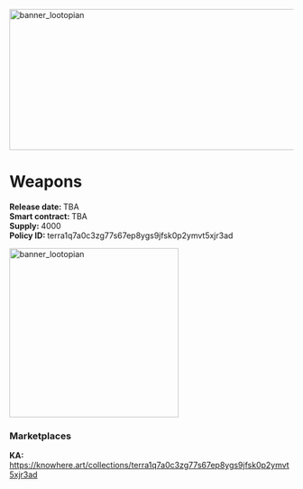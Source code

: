 <!DOCTYPE html>
<html lang="en-US">
<body>
<div class="myDiv">

<p><img src="/_media/banner_sg_lootopians.png" alt="banner_lootopian" width="750" height="250"></p>

<h1>Weapons</h1>

<p><b>Release date: </b>TBA</br><b>Smart contract: </b>TBA</br><b>Supply: </b>4000</br><b>Policy ID: </b>terra1q7a0c3zg77s67ep8ygs9jfsk0p2ymvt5xjr3ad</p>

<p><img src="/_media/weapons_loot.png" alt="banner_lootopian" width="300" height="300"></p>

<h3>Marketplaces</h3>
<p><b>KA: </b> <a href="https://knowhere.art/collections/terra1q7a0c3zg77s67ep8ygs9jfsk0p2ymvt5xjr3ad">https://knowhere.art/collections/terra1q7a0c3zg77s67ep8ygs9jfsk0p2ymvt5xjr3ad</a></p>
</div>
</body>

